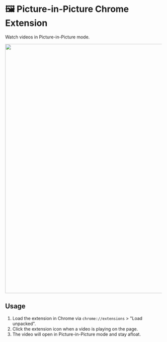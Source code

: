 # 🖼️ Picture-in-Picture Chrome Extension

Watch videos in Picture-in-Picture mode.

<img src="https://github.com/user-attachments/assets/c0d1025f-272d-4bb3-94b4-c2929da8779b" width="800">


## Usage
1. Load the extension in Chrome via `chrome://extensions` > "Load unpacked".
2. Click the extension icon when a video is playing on the page.
3. The video will open in Picture-in-Picture mode and stay afloat.
